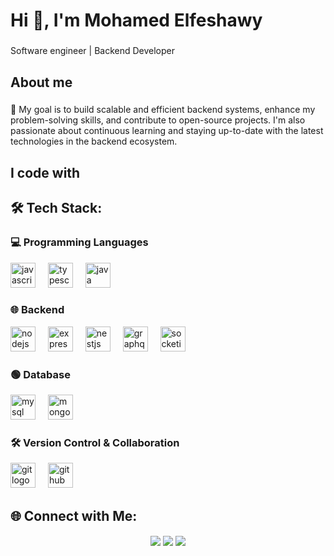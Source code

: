 <h1 align="left">Hi 👋, I'm Mohamed Elfeshawy</h1>

###

<p align="left">Software engineer | Backend Developer</p>

###

<h2 align="left">About me</h2>

###

<p align="left">🎯 My goal is to build scalable and efficient backend systems, enhance my problem-solving skills, and contribute to open-source projects. I'm also passionate about continuous learning and staying up-to-date with the latest technologies in the backend ecosystem.</p>

###

<h2 align="left">I code with</h2>

###

## 🛠️ Tech Stack:

### 💻 Programming Languages
<div align="left">
  <img src="https://cdn.jsdelivr.net/gh/devicons/devicon/icons/javascript/javascript-original.svg" height="40" alt="javascript logo"  />
  <img width="12" />
  <img src="https://cdn.jsdelivr.net/gh/devicons/devicon/icons/typescript/typescript-original.svg" height="40" alt="typescript logo"  />
  <img width="12" />
  <img src="https://cdn.jsdelivr.net/gh/devicons/devicon/icons/java/java-original.svg" height="40" alt="java logo"  />
</div>

### 🌐 Backend
<div align="left">
  <img src="https://cdn.jsdelivr.net/gh/devicons/devicon/icons/nodejs/nodejs-original.svg" height="40" alt="nodejs logo"  />
  <img width="12" />
  <img src="https://cdn.jsdelivr.net/gh/devicons/devicon/icons/express/express-original.svg" height="40" alt="express logo"  />
  <img width="12" />
  <img src="https://cdn.jsdelivr.net/gh/devicons/devicon/icons/nestjs/nestjs-original.svg" height="40" alt="nestjs logo"  />
  <img width="12" />
  <img src="https://cdn.jsdelivr.net/gh/devicons/devicon/icons/graphql/graphql-plain.svg" height="40" alt="graphql logo"  />
  <img width="12" />
  <img src="https://cdn.jsdelivr.net/gh/devicons/devicon/icons/socketio/socketio-original.svg" height="40" alt="socketio logo"  />
</div>

### 🟢️ Database
<div align="left">
  <img src="https://cdn.jsdelivr.net/gh/devicons/devicon/icons/mysql/mysql-original.svg" height="40" alt="mysql logo"  />
  <img width="12" />
  <img src="https://cdn.jsdelivr.net/gh/devicons/devicon/icons/mongodb/mongodb-original.svg" height="40" alt="mongodb logo"  />
  <img width="12" />
</div>

### 🛠️ Version Control & Collaboration
<div align="left">
  <img src="https://cdn.jsdelivr.net/gh/devicons/devicon/icons/git/git-original.svg" height="40" alt="git logo"  />
  <img width="12" />
  <img src="https://cdn.jsdelivr.net/gh/devicons/devicon/icons/github/github-original.svg" height="40" alt="github logo"  />
</div>

## 🌐 Connect with Me:

<p align="center">
  <a href="[https://linkedin.com/in/your-profile](https://www.linkedin.com/in/mohamed-elfeshawy-9066b11b4?utm_source=share&utm_campaign=share_via&utm_content=profile&utm_medium=ios_app)" target="_blank"><img align="center" src="https://img.shields.io/badge/LinkedIn-0077B5?style=flat&logo=linkedin&logoColor=white" /></a>
  <a href="mailto:elfeshawy2001@gmail.com" target="_blank"><img align="center" src="https://img.shields.io/badge/Email-D14836?style=flat&logo=gmail&logoColor=white" /></a>
  <a href="https://github.com/elfeshawy17" target="_blank"><img align="center" src="https://img.shields.io/badge/GitHub-181717?style=flat&logo=github&logoColor=white" /></a>
</p>

